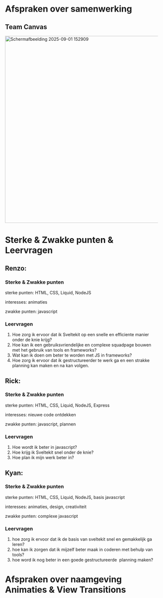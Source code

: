 # Afspraken over samenwerking
## Team Canvas
<img width="1248" height="616" alt="Schermafbeelding 2025-09-01 152909" src="https://github.com/user-attachments/assets/32a9d927-c4a5-41ba-a6e0-1d93d57977a0" />


# Sterke & Zwakke punten & Leervragen

## Renzo: 

### Sterke & Zwakke punten

sterke punten: HTML, CSS, Liquid, NodeJS

interesses: animaties

zwakke punten: javascript

### Leervragen

1. Hoe zorg ik ervoor dat ik Sveltekit op een snelle en efficiente manier onder de knie krijg?
2. Hoe kan ik een gebruiksvriendelijke en complexe squadpage bouwen met het gebruik van tools en frameworks?
3. Wat kan ik doen om beter te worden met JS in frameworks?
4. Hoe zorg ik ervoor dat ik gestructureerder te werk ga en een strakke planning kan maken en na kan volgen.



## Rick: 

### Sterke & Zwakke punten

sterke punten: HTML, CSS, Liquid, NodeJS, Express

interesses: nieuwe code ontdekken

zwakke punten: javascript, plannen

### Leervragen

1. Hoe wordt ik beter in javascript?
2. Hoe krijg ik Sveltekit snel onder de knie?
3. Hoe plan ik mijn werk beter in?


## Kyan: 

### Sterke & Zwakke punten

sterke punten: HTML, CSS, Liquid, NodeJS, basis javascript

interesses: animaties, design, creativiteit

zwakke punten: complexe javascript 

### Leervragen

1. hoe zorg ik ervoor dat ik de basis van sveltekit snel en gemakkelijk ga leren?
2. hoe kan ik zorgen dat ik mijzelf beter maak in coderen met behulp van tools?
3. hoe word ik nog beter in een goede gestructureerde  planning maken?


# Afspraken over naamgeving Animaties & View Transitions
